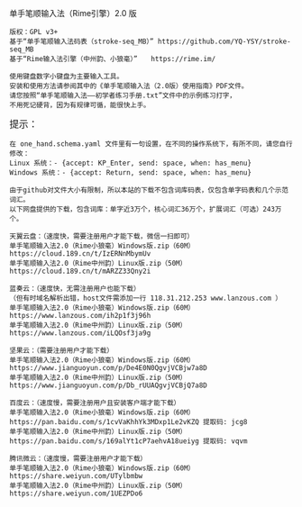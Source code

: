单手笔顺输入法（Rime引擎）2.0 版
    
    版权：GPL v3+
    基于“单手笔顺输入法码表（stroke-seq_MB）” https://github.com/YQ-YSY/stroke-seq_MB
    基于“Rime输入法引擎（中州韵、小狼毫）”　　https://rime.im/

    使用键盘数字小键盘为主要输入工具。
    安装和使用方法请参阅其中的《单手笔顺输入法（2.0版）使用指南》PDF文件。
    请您按照“单手笔顺输入法——初学者练习手册.txt”文件中的示例练习打字，
    不用死记硬背，因为有规律可循，能很快上手。
    
<big>提示：</big>
    
    在 one_hand.schema.yaml 文件里有一句设置，在不同的操作系统下，有所不同，请您自行修改：
    Linux 系统：- {accept: KP_Enter, send: space, when: has_menu}
    Windows 系统：- {accept: Return, send: space, when: has_menu}
     
    由于github对文件大小有限制，所以本站的下载不包含词库码表，仅包含单字码表和几个示范词汇。
    以下网盘提供的下载，包含词库：单字近3万个，核心词汇36万个，扩展词汇（可选）243万个。
    
    天翼云盘：（速度快，需要注册用户才能下载，微信一扫即可）
    单手笔顺输入法2.0（Rime小狼毫）Windows版.zip（60M） https://cloud.189.cn/t/IzERNnMbymUv
    单手笔顺输入法2.0（Rime中州韵）Linux版.zip（50M） https://cloud.189.cn/t/mARZZ33Qny2i
    
    蓝奏云：（速度快，无需注册用户也能下载）
    （但有时域名解析出错，host文件需添加一行 118.31.212.253 www.lanzous.com ）
    单手笔顺输入法2.0（Rime小狼毫）Windows版.zip（60M） https://www.lanzous.com/ih2p1f3j96h
    单手笔顺输入法2.0（Rime中州韵）Linux版.zip（50M） https://www.lanzous.com/iLQOsf3ja9g
    
    坚果云：（需要注册用户才能下载）
    单手笔顺输入法2.0（Rime小狼毫）Windows版.zip（60M） https://www.jianguoyun.com/p/De4E0N0QgvjVCBjw7a8D
    单手笔顺输入法2.0（Rime中州韵）Linux版.zip（50M） https://www.jianguoyun.com/p/Db_rUUAQgvjVCBjQ7a8D
    
    百度云：（速度慢，需要注册用户且安装客户端才能下载）
    单手笔顺输入法2.0（Rime小狼毫）Windows版.zip（60M） 
    https://pan.baidu.com/s/1cvVaKhhYk3MDxp1Le2vKZQ 提取码: jcg8
    单手笔顺输入法2.0（Rime中州韵）Linux版.zip（50M） 
    https://pan.baidu.com/s/169alYt1cP7aehvA18ueiyg 提取码: vqvm
    
    腾讯微云：（速度慢，需要注册用户才能下载）
    单手笔顺输入法2.0（Rime小狼毫）Windows版.zip（60M） https://share.weiyun.com/UTylbmbw
    单手笔顺输入法2.0（Rime中州韵）Linux版.zip（50M） https://share.weiyun.com/1UEZPDo6
    
    
